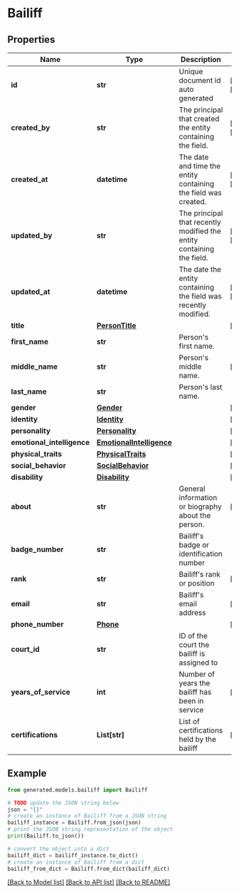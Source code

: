 # Bailiff


## Properties

Name | Type | Description | Notes
------------ | ------------- | ------------- | -------------
**id** | **str** | Unique document id auto generated | [optional] [readonly] 
**created_by** | **str** | The principal that created the entity containing the field. | [optional] [readonly] 
**created_at** | **datetime** | The date and time the entity containing the field was created. | [optional] [readonly] 
**updated_by** | **str** | The principal that recently modified the entity containing the field. | [optional] [readonly] 
**updated_at** | **datetime** | The date the entity containing the field was recently modified. | [optional] [readonly] 
**title** | [**PersonTitle**](PersonTitle.md) |  | [optional] 
**first_name** | **str** | Person&#39;s first name. | 
**middle_name** | **str** | Person&#39;s middle name. | [optional] 
**last_name** | **str** | Person&#39;s last name. | 
**gender** | [**Gender**](Gender.md) |  | [optional] 
**identity** | [**Identity**](Identity.md) |  | [optional] 
**personality** | [**Personality**](Personality.md) |  | [optional] 
**emotional_intelligence** | [**EmotionalIntelligence**](EmotionalIntelligence.md) |  | [optional] 
**physical_traits** | [**PhysicalTraits**](PhysicalTraits.md) |  | [optional] 
**social_behavior** | [**SocialBehavior**](SocialBehavior.md) |  | [optional] 
**disability** | [**Disability**](Disability.md) |  | [optional] 
**about** | **str** | General information or biography about the person. | [optional] 
**badge_number** | **str** | Bailiff&#39;s badge or identification number | 
**rank** | **str** | Bailiff&#39;s rank or position | [optional] 
**email** | **str** | Bailiff&#39;s email address | [optional] 
**phone_number** | [**Phone**](Phone.md) |  | [optional] 
**court_id** | **str** | ID of the court the bailiff is assigned to | 
**years_of_service** | **int** | Number of years the bailiff has been in service | [optional] 
**certifications** | **List[str]** | List of certifications held by the bailiff | [optional] 

## Example

```python
from generated.models.bailiff import Bailiff

# TODO update the JSON string below
json = "{}"
# create an instance of Bailiff from a JSON string
bailiff_instance = Bailiff.from_json(json)
# print the JSON string representation of the object
print(Bailiff.to_json())

# convert the object into a dict
bailiff_dict = bailiff_instance.to_dict()
# create an instance of Bailiff from a dict
bailiff_from_dict = Bailiff.from_dict(bailiff_dict)
```
[[Back to Model list]](../README.md#documentation-for-models) [[Back to API list]](../README.md#documentation-for-api-endpoints) [[Back to README]](../README.md)


